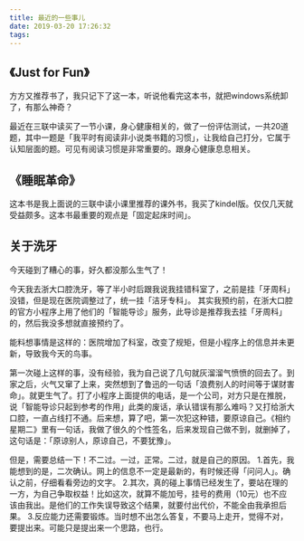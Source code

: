 ```yaml
---
title: 最近的一些事儿
date: 2019-03-20 17:26:32
tags:
---
```


## 《Just for Fun》
方方又推荐书了，我只记下了这一本，听说他看完这本书，就把windows系统卸了，有那么神奇？

最近在三联中读买了一节小课，身心健康相关的，做了一份评估测试，一共20道题，其中一题是「我平时有阅读非小说类书籍的习惯」，让我给自己打分，它属于认知层面的题。可见有阅读习惯是非常重要的。跟身心健康息息相关。

## 《睡眠革命》
这本书是我上面说的三联中读小课里推荐的课外书，我买了kindel版。仅仅几天就受益颇多。这本书最重要的观点是「固定起床时间」。

## 关于洗牙
今天碰到了糟心的事，好久都没那么生气了！

今天我去浙大口腔洗牙，等了半小时后跟我说我挂错科室了，之前是挂「牙周科」没错，但是现在医院调整过了，统一挂「洁牙专科」。
其实我预约前，在浙大口腔的官方小程序上用了他们的「智能导诊」服务，此导诊是推荐我去挂「牙周科」的，然后我没多想就直接预约了。

能料想事情是这样的：医院增加了科室，改变了规矩，但是小程序上的信息并未更新，导致我今天的鸟事。

第一次碰上这样的事，没有经验，我为自己说了几句就灰溜溜气愤愤的回去了。到家之后，火气又窜了上来，突然想到了鲁迅的一句话「浪费别人的时间等于谋财害命」。就更生气了。打了小程序上面提供的电话，是一个公司，对方只是在推脱，说「智能导诊只起到参考的作用」此类的废话，承认错误有那么难吗？又打给浙大口腔，一直占线打不通。后来想，算了吧，第一次犯这种错，要原谅自己。《相约星期二》里有一句话，我做了很久的个性签名，后来发现自己做不到，就删掉了，这句话是：「原谅别人，原谅自己，不要犹豫」。

但是，需要总结一下！不二过。一过，正常。二过，就是自己的原因。
1.首先，我能想到的是，二次确认。网上的信息不一定是最新的，有时候还得「问问人」。确认之前，仔细看看旁边的文字。
2.其次，真的碰上事情已经发生了，要站在理的一方，为自己争取权益！比如这次，就算不能加号，挂号的费用（10元）也不应该由我出。是他们的工作失误导致这个结果，就要付出代价，不能全由我承担后果。
3.反应能力还需要锻炼。当时想不出怎么答复，不要马上走开，觉得不对，要提出来。可能只是提出来一个思路，也行。